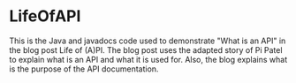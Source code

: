 # LifeOfAPI
 This is the Java and javadocs code used to demonstrate "What is an API" in the blog post Life of (A)PI.  The blog post uses the adapted story of Pi Patel to explain what is an API and what it is used for.  Also, the blog explains what is the purpose of the API documentation.
